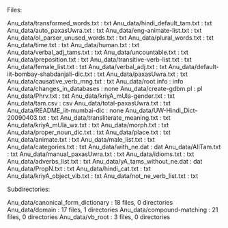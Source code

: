Files:

Anu_data/transformed_words.txt : txt
Anu_data/hindi_default_tam.txt : txt
Anu_data/auto_paxasUwra.txt : txt
Anu_data/eng-animate-list.txt : txt
Anu_data/ol_parser_unused_words.txt : txt
Anu_data/plural_words.txt : txt
Anu_data/time.txt : txt
Anu_data/human.txt : txt
Anu_data/verbal_adj_tams.txt : txt
Anu_data/uncountable.txt : txt
Anu_data/preposition.txt : txt
Anu_data/transitive-verb-list.txt : txt
Anu_data/female_list.txt : txt
Anu_data/verbal_adj.txt : txt
Anu_data/default-iit-bombay-shabdanjali-dic.txt : txt
Anu_data/paxasUwra.txt : txt
Anu_data/causative_verb_mng.txt : txt
Anu_data/root.info : info
Anu_data/changes_in_databases : none
Anu_data/create-gdbm.pl : pl
Anu_data/Phrv.txt : txt
Anu_data/kriyA_mUla-gender.txt : txt
Anu_data/tam.csv : csv
Anu_data/total-paxasUwra.txt : txt
Anu_data/README_iit-mumbai-dic : none
Anu_data/UW-Hindi_Dict-20090403.txt : txt
Anu_data/transliterate_meaning.txt : txt
Anu_data/kriyA_mUla_wx.txt : txt
Anu_data/morph.txt : txt
Anu_data/proper_noun_dic.txt : txt
Anu_data/place.txt : txt
Anu_data/animate.txt : txt
Anu_data/male_list.txt : txt
Anu_data/categories.txt : txt
Anu_data/with_ne.dat : dat
Anu_data/AllTam.txt : txt
Anu_data/manual_paxasUwra.txt : txt
Anu_data/idioms.txt : txt
Anu_data/adverbs_list.txt : txt
Anu_data/yA_tams_without_ne.dat : dat
Anu_data/PropN.txt : txt
Anu_data/hindi_cat.txt : txt
Anu_data/kriyA_object_vib.txt : txt
Anu_data/not_ne_verb_list.txt : txt

Subdirectories:

Anu_data/canonical_form_dictionary : 18 files, 0 directories
Anu_data/domain : 17 files, 1 directories
Anu_data/compound-matching : 21 files, 0 directories
Anu_data/vb_root : 3 files, 0 directories
